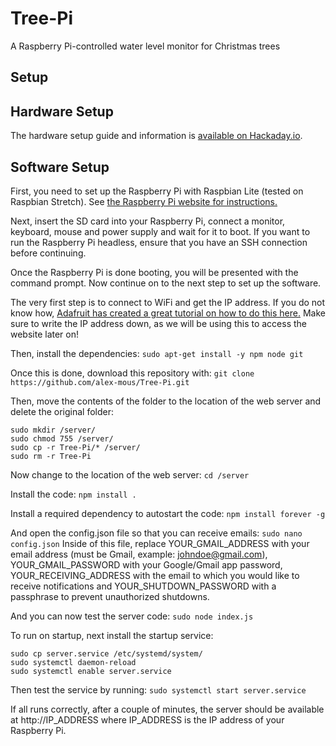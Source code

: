 # Tree-Pi
A Raspberry Pi-controlled water level monitor for Christmas trees

## Setup
## Hardware Setup
The hardware setup guide and information is <a href="https://hackaday.io/project/176144-tree-pi-raspberry-pi-christmas-tree-monitor">available on Hackaday.io</a>.

## Software Setup
First, you need to set up the Raspberry Pi with Raspbian Lite (tested on Raspbian Stretch). See <a href="https://www.raspberrypi.org/documentation/installation/installing-images/README.md">the Raspberry Pi website for instructions.</a> 

Next, insert the SD card into your Raspberry Pi, connect a monitor, keyboard, mouse and power supply and wait for it to boot.
If you want to run the Raspberry Pi headless, ensure that you have an SSH connection before continuing.

Once the Raspberry Pi is done booting, you will be presented with the command prompt. Now continue on to the next step to set up the software.

The very first step is to connect to WiFi and get the IP address. If you do not know how, <a href="https://learn.adafruit.com/adafruits-raspberry-pi-lesson-3-network-setup/setting-up-wifi-with-raspi-config-easy">Adafruit has created a great tutorial on how to do this here.</a> Make sure to write the IP address down, as we will be using this to access the website later on!

Then, install the dependencies:
  `sudo apt-get install -y npm node git`

Once this is done, download this repository with:
  `git clone https://github.com/alex-mous/Tree-Pi.git`
  
Then, move the contents of the folder to the location of the web server and delete the original folder:
```
sudo mkdir /server/
sudo chmod 755 /server/
sudo cp -r Tree-Pi/* /server/
sudo rm -r Tree-Pi
```

Now change to the location of the web server:
  `cd /server`

Install the code:
  `npm install .`

Install a required dependency to autostart the code:
  `npm install forever -g`

And open the config.json file so that you can receive emails:
  `sudo nano config.json`
  Inside of this file, replace YOUR_GMAIL_ADDRESS with your email address (must be Gmail, example: johndoe@gmail.com), YOUR_GMAIL_PASSWORD with your Google/Gmail app password, 
  YOUR_RECEIVING_ADDRESS with the email to which you would like to receive notifications and YOUR_SHUTDOWN_PASSWORD with a passphrase to prevent unauthorized shutdowns.

And you can now test the server code:
  `sudo node index.js`

To run on startup, next install the startup service:
```
sudo cp server.service /etc/systemd/system/
sudo systemctl daemon-reload
sudo systemctl enable server.service
```

Then test the service by running:
  `sudo systemctl start server.service`
  
If all runs correctly, after a couple of minutes, the server should be available at http://IP_ADDRESS where IP_ADDRESS is the IP address of your Raspberry Pi.
